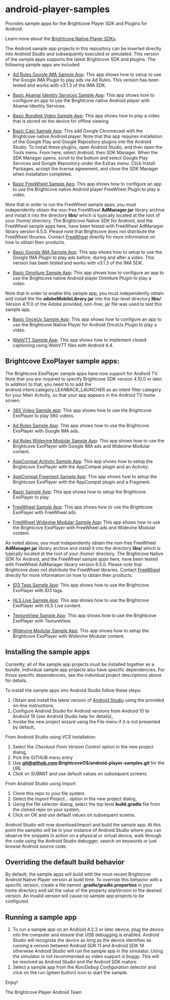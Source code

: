 android-player-samples
======================

Provides sample apps for the Brightcove Player SDK and Plugins for Android.

Learn more about the [Brightcove Native Player SDKs](http://docs.brightcove.com/en/video-cloud/mobile-sdks/index.html).

The Android sample app projects in this repository can be inserted directly into Android Studio and subsequently executed or simulated.
This version of the sample apps supports the latest Brightcove SDK and plugins.  The following sample apps are included:

* [Ad Rules Google IMA Sample App](https://github.com/BrightcoveOS/android-player-samples/tree/master/AdRulesIMASampleApp): This app shows how to setup to use the Google IMA Plugin to play ads via Ad Rules. This version has been tested and works with v3.1.3 of the IMA SDK.

* [Basic Akamai Identity Services Sample App](https://github.com/BrightcoveOS/android-player-samples/tree/master/BasicAISWebViewSampleApp): This app shows how to configure an app to use the Brightcove native Android player with Akamai Identity Services.

* [Basic Bundled Video Sample App](https://github.com/BrightcoveOS/android-player-samples/tree/master/BasicBundledVideoSampleApp): This app shows how to play a video that is stored on the device for offline viewing.

* [Basic Cast Sample App](https://github.com/BrightcoveOS/android-player-samples/tree/master/BasicCastSampleApp): This add Google Chromecast with the Brightcove native Android player. Note that this app requires installation of the Google Play and Google Repository plugins into the Android Studio. To install these plugins, open Android Studio, and then open the Tools menu. From here, select Android, then SDK Manager. When the SDK Manager opens, scroll to the bottom and select Google Play Services and Google Repository under the Extras menu. Click Install Packages, accept the license agreement, and close the SDK Manager when installation completes.

* [Basic FreeWheel Sample App](https://github.com/BrightcoveOS/android-player-samples/tree/master/BasicFreeWheelSampleApp): This app shows how to configure an app to use the Brightcove native Android player FreeWheel Plugin to play a video.

Note that in order to run the FreeWheel sample apps, you must independently obtain the non-free FreeWheel **AdManager.jar** library archive and install it into the directory **libs/** which is typically located at the root of your /home/ directory. The Brightcove Native SDK for Android, and the FreeWheel sample apps here, have been tested with FreeWheel AdManager library version 6.5.0. Please note that Brightcove does not distribute the FreeWheel libraries. Contact [FreeWheel](http://freewheel.tv/about/#contact-us) directly for more information on how to obtain their products.

* [Basic Google IMA Sample App](https://github.com/BrightcoveOS/android-player-samples/tree/master/BasicIMASampleApp): This app shows how to setup to use the Google IMA Plugin to play ads before, during and after a video. This version has been tested and works with v3.1.3 of the IMA SDK.

* [Basic Omniture Sample App](https://github.com/BrightcoveOS/android-player-samples/tree/master/BasicOmnitureSampleApp): This app shows how to configure an app to use the Brightcove native Android player Omniture Plugin to play a video.

Note that in order to enable this sample app, you must independently obtain and install the file **adobeMobileLibrary.jar** into the top-level directory **libs/**.  Version 4.11.0 of the Adobe provided, non-free, jar file was used to test this sample app.

* [Basic OnceUx Sample App](https://github.com/BrightcoveOS/android-player-samples/tree/master/BasicOnceUxSampleApp): This app shows how to configure an app to use the Brightcove Native Player for Android OnceUx Plugin to play a video.

* [WebVTT Sample App](https://github.com/BrightcoveOS/android-player-samples/tree/master/WebVTTSampleApp): This app shows how to implement closed captioning using WebVTT files with Android 4.4.

## Brightcove ExoPlayer sample apps:

The Brightcove ExoPlayer sample apps have now support for Android TV. Note that you are required to specify Brightcove SDK version 4.10.0 or later. In addition to that, you need to to add the android.intent.category.LEANBACK_LAUNCHER as an intent filter category for your Main Activity, so that your app appears in the Android TV home screen.

* [360 Video Sample app](https://github.com/BrightcoveOS/android-player-samples/tree/master/brightcove-exoplayer/360VideoSampleApp/): This app shows how to use the Brightcove ExoPlayer to play 360 videos.

* [Ad Rules Sample App](https://github.com/BrightcoveOS/android-player-samples/tree/master/brightcove-exoplayer/AdRulesIMASampleApp): This app shows how to use the Brightcove ExoPlayer with Google IMA ads.

* [Ad Rules Widevine Modular Sample App](https://github.com/BrightcoveOS/android-player-samples/tree/master/brightcove-exoplayer/AdRulesIMAWidevineModularSampleApp): This app shows how to use the Brightcove ExoPlayer with Google IMA ads and Widevine Modular content.

* [AppCompat Activity Sample App](https://github.com/BrightcoveOS/android-player-samples/tree/master/brightcove-exoplayer/AppCompatActivitySampleApp): This app shows how to setup the Brightcove ExoPlayer with the AppCompat plugin and an Activity.

* [AppCompat Fragment Sample App](https://github.com/BrightcoveOS/android-player-samples/tree/master/brightcove-exoplayer/AppCompatFragmentSampleApp): This app shows how to setup the Brightcove ExoPlayer with the AppCompat plugin and a Fragment.

* [Basic Sample App](https://github.com/BrightcoveOS/android-player-samples/tree/master/brightcove-exoplayer/BasicSampleApp): This app shows how to setup the Brightcove ExoPlayer to play.

* [FreeWheel Sample App](https://github.com/BrightcoveOS/android-player-samples/tree/master/brightcove-exoplayer/FreeWheelSampleApp): This app shows how to use the Brightcove ExoPlayer with FreeWheel ads.

* [FreeWheel Widevine Modular Sample App](https://github.com/BrightcoveOS/android-player-samples/tree/master/brightcove-exoplayer/FreeWheelWidevineModularSampleApp): This app shows how to use the Brightcove ExoPlayer with FreeWheel ads and Widevine Modular content.

As noted above, you must independently obtain the non-free FreeWheel **AdManager.jar** library archive and install it into the directory **libs/** which is typically located at the root of your /home/ directory. The Brightcove Native SDK for Android, and the FreeWheel sample apps here, have been tested with FreeWheel AdManager library version 6.5.0. Please note that Brightcove does not distribute the FreeWheel libraries. Contact [FreeWheel](http://freewheel.tv/about/#contact-us) directly for more information on how to obtain their products.

* [ID3 Tags Sample App](https://github.com/BrightcoveOS/android-player-samples/tree/master/brightcove-exoplayer/ID3SampleApp): This app shows how to use the Brightcove ExoPlayer with ID3 tags.

* [HLS Live Sample App](https://github.com/BrightcoveOS/android-player-samples/tree/master/brightcove-exoplayer/LiveSampleApp): This app shows how to use the Brightcove ExoPlayer with HLS Live content.

* [TextureView Sample App](https://github.com/BrightcoveOS/android-player-samples/tree/master/brightcove-exoplayer/TextureViewSampleApp): This app shows how to use the Brightcove ExoPlayer with TextureView.

* [Widevine Modular Sample App](https://github.com/BrightcoveOS/android-player-samples/tree/master/brightcove-exoplayer/WidevineModularSampleApp): This app shows how to setup the Brightcove ExoPlayer with Widevine Modular content.

## Installing the sample apps
Currently, all of the sample app projects must be installed together as a bundle. Individual sample app projects also have specific dependencies. For those specific dependencies, see the individual project descriptions above for details.

To install the sample apps into Android Studio follow these steps:

1. Obtain and install the latest version of [Android Studio](http://developer.android.com/sdk/installing/studio.html) using the provided on-line instructions,
1. Configure Android Studio for Android versions from Android 10 to Android 19 (see Android Studio help for details),
1. Invoke the new project wizard using the File menu if it is not presented by default,

From Android Studio using VCS installation:

1. Select the *Checkout From Version Control* option in the new project dialog,
1. Pick the GITHUB menu entry
1. Use **git@github.com:BrightcoveOS/android-player-samples.git** for the URL
1. Click on SUBMIT and use default values on subsequent screens.

From Android Studio using Import

1. Clone this repo to your file system.
1. Select the *Import Project...* option in the new project dialog,
1. Using the file selector dialog, select the top level **build.gradle** file from the cloned repo on your system,
1. Click on OK and use default values on subsequent sceens.

Android Studio will now download/import and build the sample app.  At this point the samples will be in your instance of Android Studio where you can observe the snippets in action on a physical or virtual device, walk through the code using the Android Studio debugger, search on keywords or just browse Android source code.

## Overriding the default build behavior
By default, the sample apps will build with the most recent Brightcove Android Native Player version at build time. To override this behavior with a specific version, create a file named **.gradle/gradle.properties** in your home directory and set the value of the property *anpVersion* to the desired version.  An invalid version will cause no sample app projects to be configured.

## Running a sample app
1. To run a sample app on an Android 4.2.2 or later device, plug the device into the computer and ensure that USB debugging is enabled.  Android Studio will recognize the device as long as the device identifies as running a version between Android SDK 11 and Android SDK 19 otherwise Android Studio will run the sample app in the simulator.  Using the simulator is not recommended as video support is buggy.  This will be resolved as Android Studio and the Android SDK mature.
1. Select a sample app from the *Run/Debug Configuration* selector and click on the run (green button) icon to start the sample.

Enjoy!

The Brightcove Player Android Team
